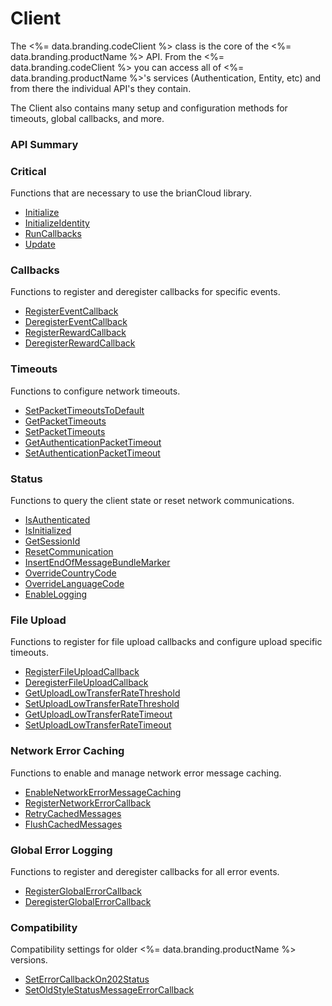# Client



The <%= data.branding.codeClient %> class is the core of the <%= data.branding.productName %> API.  From the <%= data.branding.codeClient %> you can access all of <%= data.branding.productName %>'s services (Authentication, Entity, etc) and from there the individual API's they contain.

The Client also contains many setup and configuration methods for timeouts, global callbacks, and more.

### API Summary

### Critical
Functions that are necessary to use the brianCloud library.

* [Initialize](/api/capi/client/initialize)
* [InitializeIdentity](/api/capi/client/initializeidentity)
* [RunCallbacks](/api/capi/client/runcallbacks)
* [Update](/api/capi/client/update)

### Callbacks
Functions to register and deregister callbacks for specific events.

* [RegisterEventCallback](/api/capi/client/registereventcallback)
* [DeregisterEventCallback](/api/capi/client/deregistereventcallback)
* [RegisterRewardCallback](/api/capi/client/registerrewardcallback)
* [DeregisterRewardCallback](/api/capi/client/deregisterrewardcallback)

### Timeouts
Functions to configure network timeouts.

* [SetPacketTimeoutsToDefault](/api/capi/client/setpackettimeoutstodefault)
* [GetPacketTimeouts](/api/capi/client/getpackettimeouts)
* [SetPacketTimeouts](/api/capi/client/setpackettimeouts)
* [GetAuthenticationPacketTimeout](/api/capi/client/getauthenticationpackettimeout)
* [SetAuthenticationPacketTimeout](/api/capi/client/setauthenticationpackettimeout)

### Status
Functions to query the client state or reset network communications.

* [IsAuthenticated](/api/capi/client/isauthenticated)
* [IsInitialized](/api/capi/client/isinitialized)
* [GetSessionId](/api/capi/client/getsessionid)
* [ResetCommunication](/api/capi/client/resetcommunication)
* [InsertEndOfMessageBundleMarker](/api/capi/client/insertendofmessagebundlemarker)
* [OverrideCountryCode](/api/capi/client/overridecountrycode)
* [OverrideLanguageCode](/api/capi/client/overridelanguagecode)
* [EnableLogging](/api/capi/client/enablelogging)

### File Upload
Functions to register for file upload callbacks and configure upload specific timeouts.

* [RegisterFileUploadCallback](/api/capi/client/registerfileuploadcallback)
* [DeregisterFileUploadCallback](/api/capi/client/deregisterfileuploadcallback)
* [GetUploadLowTransferRateThreshold](/api/capi/client/getuploadlowtransferratethreshold)
* [SetUploadLowTransferRateThreshold](/api/capi/client/setuploadlowtransferratethreshold)
* [GetUploadLowTransferRateTimeout](/api/capi/client/getuploadlowtransferratetimeout)
* [SetUploadLowTransferRateTimeout](/api/capi/client/setuploadlowtransferratetimeout)

### Network Error Caching
Functions to enable and manage network error message caching.

* [EnableNetworkErrorMessageCaching](/api/capi/client/enablenetworkerrormessagecaching)
* [RegisterNetworkErrorCallback](/api/capi/client/registernetworkerrorcallback)
* [RetryCachedMessages](/api/capi/client/retrycachedmessages)
* [FlushCachedMessages](/api/capi/client/flushcachedmessages)

### Global Error Logging
Functions to register and deregister callbacks for all error events.

* [RegisterGlobalErrorCallback](/api/capi/client/registerglobalerrorcallback)
* [DeregisterGlobalErrorCallback](/api/capi/client/deregisterglobalerrorcallback)

### Compatibility
Compatibility settings for older <%= data.branding.productName %> versions.

* [SetErrorCallbackOn202Status](/api/capi/client/seterrorcallbackon202status)
* [SetOldStyleStatusMessageErrorCallback](/api/capi/client/setoldstylestatusmessageerrorcallback)



<DocCardList />